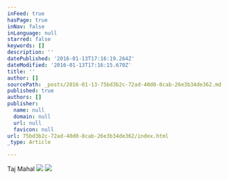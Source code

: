```yaml
---
inFeed: true
hasPage: true
inNav: false
inLanguage: null
starred: false
keywords: []
description: ''
datePublished: '2016-01-13T17:16:19.264Z'
dateModified: '2016-01-13T17:16:15.670Z'
title: ''
author: []
sourcePath: _posts/2016-01-13-75bd3b2c-72ad-40d0-8cab-26e3b34de362.md
published: true
authors: []
publisher:
  name: null
  domain: null
  url: null
  favicon: null
url: 75bd3b2c-72ad-40d0-8cab-26e3b34de362/index.html
_type: Article

---
```

Taj Mahal
![](https://s3-us-west-2.amazonaws.com/the-grid-img/p/71ffcdc33f52c5c49f8b54ec469e210d782de47a.jpg)
![](https://s3-us-west-2.amazonaws.com/the-grid-img/p/fa42e3c801a7e2c7a1e231c694634709d7d88db2.jpg)